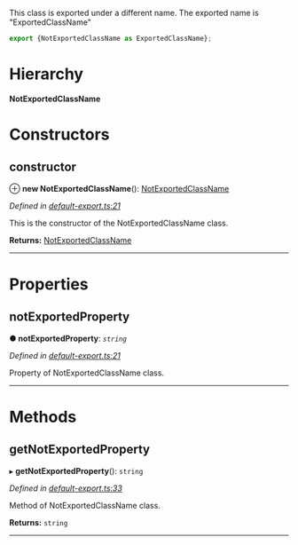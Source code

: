 

This class is exported under a different name. The exported name is "ExportedClassName"

```js
export {NotExportedClassName as ExportedClassName};
```

# Hierarchy

**NotExportedClassName**

# Constructors

<a id="constructor"></a>

##  constructor

⊕ **new NotExportedClassName**(): [NotExportedClassName](_default_export_.notexportedclassname.md)

*Defined in [default-export.ts:21](https://github.com/OutSystems/typedoc-plugin-markdown/blob/master/test/src/default-export.ts#L21)*

This is the constructor of the NotExportedClassName class.

**Returns:** [NotExportedClassName](_default_export_.notexportedclassname.md)

___

# Properties

<a id="notexportedproperty"></a>

##  notExportedProperty

**● notExportedProperty**: *`string`*

*Defined in [default-export.ts:21](https://github.com/OutSystems/typedoc-plugin-markdown/blob/master/test/src/default-export.ts#L21)*

Property of NotExportedClassName class.

___

# Methods

<a id="getnotexportedproperty"></a>

##  getNotExportedProperty

▸ **getNotExportedProperty**(): `string`

*Defined in [default-export.ts:33](https://github.com/OutSystems/typedoc-plugin-markdown/blob/master/test/src/default-export.ts#L33)*

Method of NotExportedClassName class.

**Returns:** `string`

___

